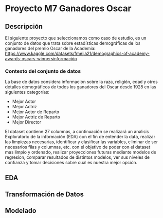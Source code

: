 # Proyecto M7 Ganadores Oscar

## Descripción
El siguiente proyecto que seleccionamos como caso de estudio, es un conjunto de datos que trata sobre estadísticas demográficas de los ganadores del premio Oscar de la Academia: https://www.kaggle.com/datasets/fmejia21/demographics-of-academy-awards-oscars-winnersinformación

### Contexto del conjunto de datos
La base de datos considera información sobre la raza, religión, edad y otros detalles demográficos de todos los ganadores del Oscar desde 1928 en las siguientes categorías:

* Mejor Actor
* Mejor Actriz
* Mejor Actor de Reparto
* Mejor Actriz de Reparto
* Mejor Director

El dataset contiene 27 columnas, a continuación se realizará un analisis Exploratorio de la información (EDA) con el fin de entender la data, realizar las limpiezas necesarias, identificar y clasificar las variables, eliminar de ser necesarios filas y columnas, etc.
con el objetivo de poder con el dataset mas limpio y ordenado, realizar proyecciones futuras mediante modelos de regresion, comparar resultados de distintos modelos,  ver sus niveles de confianza y tomar decisiones sobre cual es nuestra mejor opción.

## EDA



## Transformación de Datos


## Modelado


